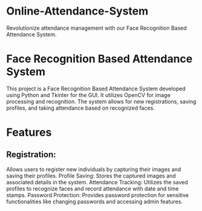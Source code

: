 # Online-Attendance-System
Revolutionize attendance management with our Face Recognition Based Attendance System.
# Face Recognition Based Attendance System
This project is a Face Recognition Based Attendance System developed using Python and Tkinter for the GUI. It utilizes OpenCV for image processing and recognition. The system allows for new registrations, saving profiles, and taking attendance based on recognized faces.

# Features
## Registration: 
Allows users to register new individuals by capturing their images and saving their profiles.
Profile Saving: Stores the captured images and associated details in the system.
Attendance Tracking: Utilizes the saved profiles to recognize faces and record attendance with date and time stamps.
Password Protection: Provides password protection for sensitive functionalities like changing passwords and accessing admin features.
